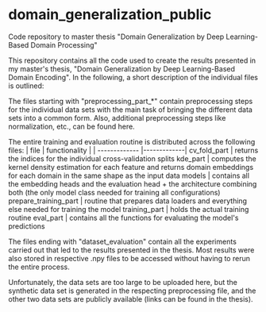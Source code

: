 # domain_generalization_public
Code repository to master thesis "Domain Generalization by Deep Learning-Based Domain Processing"

This repository contains all the code used to create the results presented in my master's thesis, "Domain Generalization by Deep Learning-Based Domain Encoding".
In the following, a short description of the individual files is outlined:

The files starting with "preprocessing_part_*" contain preprocessing steps for the individual data sets with the main task of bringing the different data sets into a common form. Also, additional preprocessing steps like normalization, etc., can be found here.

The entire training and evaluation routine is distributed across the following files:
| file      | functionality  |
| ------------- |-------------|
cv_fold_part | returns the indices for the individual cross-validation splits
kde_part | computes the kernel density estimation for each feature and returns domain embeddings for each domain in the same shape as the input data
models | contains all the embedding heads and the evaluation head + the architecture combining both (the only model class needed for training all configurations)
prepare_training_part | routine that prepares data loaders and everything else needed for training the model
training_part | holds the actual training routine
eval_part | contains all the functions for evaluating the model's predictions

The files ending with "dataset_evaluation" contain all the experiments carried out that led to the results presented in the thesis. Most results were also stored in respective .npy files to be accessed without having to rerun the entire process.

Unfortunately, the data sets are too large to be uploaded here, but the synthetic data set is generated in the respecting preprocessing file, and the other two data sets are publicly available (links can be found in the thesis).


